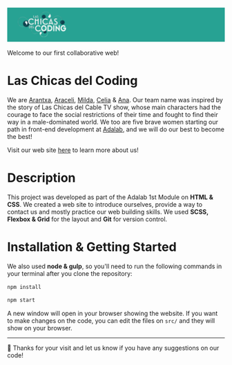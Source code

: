 ![Las Chicas del Coding](./src/images/logo/logoBckgrd.png)

Welcome to our first collaborative web!

# Las Chicas del Coding

We are [Arantxa](https://github.com/ArantxaDR), [Araceli](https://github.com/AraceliLobo), [Milda](https://github.com/Milda-Grabyte), [Celia](https://github.com/Celiamf) & [Ana](https://github.com/anamartinezfernandez). Our team name was inspired by the story of Las Chicas del Cable TV show, whose main characters had the courage to face the social restrictions of their time and fought to find their way in a male-dominated world. We too are five brave women starting our path in front-end development at [Adalab](https://github.com/Adalab), and we will do our best to become the best!

Visit our web site [here](http://beta.adalab.es/project-promo-k-modulo-1-team-3/) to learn more about us!

# Description

This project was developed as part of the Adalab 1st Module on **HTML & CSS**. We created a web site to introduce ourselves, provide a way to contact us and mostly practice our web building skills. We used **SCSS, Flexbox & Grid** for the layout and **Git** for version control.

# Installation & Getting Started

We also used **node & gulp**, so you'll need to run the following commands in your terminal after you clone the repository:

```bash
npm install
```

```bash
npm start
```

A new window will open in your browser showing the website. If you want to make changes on the code, you can edit the files on `src/` and they will show on your browser.

<hr>
💜 Thanks for your visit and let us know if you have any suggestions on our code!
